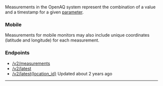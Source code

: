 Measurements in the OpenAQ system represent the combination of a value and a timestamp for a given [parameter](/docs/parameters).


### Mobile


Measurements for mobile monitors may also include unique coordinates (latitude and longitude) for each measurement.


### Endpoints


* [/v2/measurements](/reference/measurements_get_v2_measurements_get)
* [/v2/latest](/reference/latest_get_v2_latest_get)
* [/v2/latest{location\_id}](/reference/latest_get_v2_latest__location_id__get)
Updated about 2 years ago 



---

